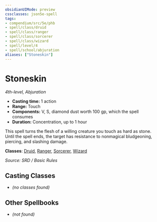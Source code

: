```yaml
---
obsidianUIMode: preview
cssclasses: json5e-spell
tags:
- compendium/src/5e/phb
- spell/class/druid
- spell/class/ranger
- spell/class/sorcerer
- spell/class/wizard
- spell/level/4
- spell/school/abjuration
aliases: ["Stoneskin"]
---
```

# Stoneskin
*4th-level, Abjuration*  

- **Casting time:** 1 action
- **Range:** Touch
- **Components:** V, S, diamond dust worth 100 gp, which the spell consumes
- **Duration:** Concentration, up to 1 hour

This spell turns the flesh of a willing creature you touch as hard as stone. Until the spell ends, the target has resistance to nonmagical bludgeoning, piercing, and slashing damage.

**Classes**: [Druid](compendium/classes/druid.md), [Ranger](compendium/classes/ranger.md), [Sorcerer](compendium/classes/sorcerer.md), [Wizard](compendium/classes/wizard.md)

*Source: SRD / Basic Rules*

## Casting Classes
- *(no classes found)*

## Other Spellbooks
- *(not found)*
